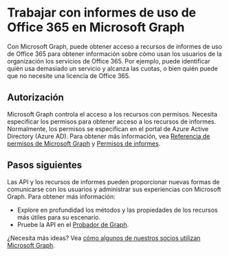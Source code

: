 # <a name="working-with-office-365-usage-reports-in-microsoft-graph"></a>Trabajar con informes de uso de Office 365 en Microsoft Graph

Con Microsoft Graph, puede obtener acceso a recursos de informes de uso de Office 365 para obtener información sobre cómo usan los usuarios de la organización los servicios de Office 365. Por ejemplo, puede identificar quién usa demasiado un servicio y alcanza las cuotas, o bien quién puede que no necesite una licencia de Office 365.

## <a name="authorization"></a>Autorización

Microsoft Graph controla el acceso a los recursos con permisos. Necesita especificar los permisos para obtener acceso a los recursos de informes. Normalmente, los permisos se especifican en el portal de Azure Active Directory (Azure AD). Para obtener más información, vea [Referencia de permisos de Microsoft Graph](../../../concepts/permissions_reference.md) y [Permisos de informes](../../../concepts/permissions_reference.md#reports-permissions).

## <a name="next-steps"></a>Pasos siguientes

Las API y los recursos de informes pueden proporcionar nuevas formas de comunicarse con los usuarios y administrar sus experiencias con Microsoft Graph. Para obtener más información:

- Explore en profundidad los métodos y las propiedades de los recursos más útiles para su escenario.
- Pruebe la API en el [Probador de Graph](https://developer.microsoft.com/graph/graph-explorer).

¿Necesita más ideas? Vea [cómo algunos de nuestros socios utilizan Microsoft Graph](https://developer.microsoft.com/graph/graph/examples#partners).